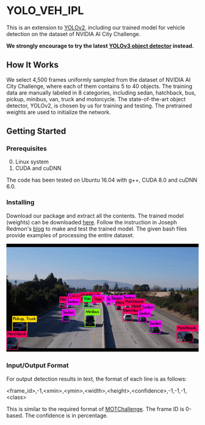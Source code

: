 # YOLO_VEH_IPL

This is an extension to [YOLOv2](https://github.com/pjreddie/darknet), including our trained model for vehicle detection on the dataset of NVIDIA AI City Challenge. 

**We strongly encourage to try the latest [YOLOv3 object detector](https://pjreddie.com/darknet/yolo/) instead.**  

## How It Works

We select 4,500 frames uniformly sampled from the dataset of NVIDIA AI City Challenge, where each of them contains 5 to 40 objects. The training data are manually labeled in 8 categories, including sedan, hatchback, bus, pickup, minibus, van, truck and motorcycle. The state-of-the-art object detector, YOLOv2, is chosen by us for training and testing. The pretrained weights are used to initialize the network. 

## Getting Started

### Prerequisites

0. Linux system
1. CUDA and cuDNN

The code has been tested on Ubuntu 16.04 with g++, CUDA 8.0 and cuDNN 6.0. 

### Installing

Download our package and extract all the contents. The trained model (weights) can be downloaded [here](https://drive.google.com/file/d/1VKBZyJ0s2ejx3FWgr-r3iJ-Tu0QFokvd/view?usp=sharing). Follow the instruction in Joseph Redmon's [blog](https://pjreddie.com/darknet/yolov2/) to make and test the trained model. The given bash files provide examples of processing the entire dataset.  

<div align="center">
    <img src="demo.png", width="1000">
</div>

### Input/Output Format

For output detection results in text, the format of each line is as follows:

\<frame_id\>,-1,\<xmin\>,\<ymin\>,\<width\>,\<height\>,\<confidence\>,-1,-1,-1,\<class\>

This is similar to the required format of [MOTChallenge](https://motchallenge.net/). The frame ID is 0-based. The confidence is in percentage. 
